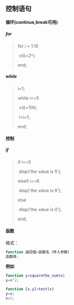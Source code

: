## 控制语句

#### 循环(continue,break可用)

##### for

> for i = 1:10
>
> ​	v(i)=2^i;
>
> end;

##### while

> i=1;
>
> while i<=5
>
> ​	v(i)=100;
>
> ​	i=i+1;
>
> end;

#### 控制

##### if

> if i==5
>
> ​	disp('the value is 5');
>
> elseif i==6
>
> ​	disp('the value is 6');
>
> else
>
> ​	disp('the value is 0');
>
> end;





#### 函数

格式：

```matlab
function 返回值=函数名（传入参数）
函数体;
```

**例如**

```matlab
function y=squarethe_num(x)
y=x^2;
```

```matlab
function [x,y]=test(x)
y=x;
x=1;
```

